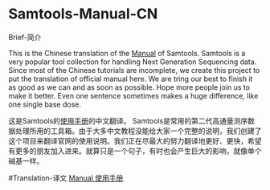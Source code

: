 # Samtools-Manual-CN
Brief-简介

This is the Chinese translation of the [Manual](http://www.htslib.org/doc/samtools.html) of Samtools. Samtools is a very popular tool collection for handling Next Generation Sequencing data. Since most of the Chinese tutorials are incomplete, we create this project to put the translation of official manual here. We are tring our best to finish it as good as we can and as soon as possible. Hope more people join us to make it better. Even one sentence sometimes makes a huge difference, like one single base dose.

这是Samtools的[使用手册](http://www.htslib.org/doc/samtools.html)的中文翻译。 Samtools是常用的第二代高通量测序数据处理所用的工具箱。由于大多中文教程没能给大家一个完整的说明，我们创建了这个项目来翻译官网的使用说明。我们正在尽最大的努力翻译地更好、更快，希望有更多的朋友加入进来。就算只是一个句子，有时也会产生巨大的影响，就像单个碱基一样。

#Translation-译文
[Manual 使用手册](http://cncbi.github.io/Samtools-Manual-CN/)
